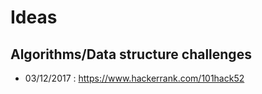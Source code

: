 # Ideas

## Algorithms/Data structure challenges 
- 03/12/2017 : https://www.hackerrank.com/101hack52
